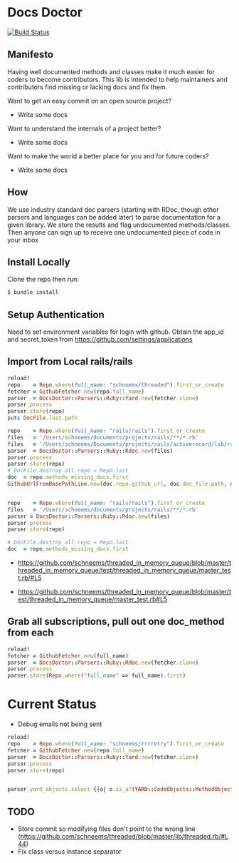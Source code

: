 # Docs Doctor

[![Build Status](https://travis-ci.org/codetriage/docs_doctor.svg?branch=master)](https://travis-ci.org/codetriage/docs_doctor)

## Manifesto

Having well documented methods and classes make it much easier for coders to become contributors. This lib is intended to help maintainers and contributors find missing or lacking docs and fix them.

Want to get an easy commit on an open source project?

- Write some docs

Want to understand the internals of a project better?

- Write some docs

Want to make the world a better place for you and for future coders?

- Write some docs

## How

We use industry standard doc parsers (starting with RDoc, though other parsers and languages can be added later) to parse documentation for a given library. We store the results and flag undocumented methods/classes. Then anyone can sign up to receive one undocumented piece of code in your inbox

## Install Locally

Clone the repo then run:

```sh
$ bundle install
```

## Setup Authentication

Need to set environment variables for login with github.
Obtain the app_id and secret_token from https://github.com/settings/applications 

## Import from Local rails/rails


```ruby
reload!
repo    = Repo.where(full_name: "schneems/threaded").first_or_create
fetcher = GithubFetcher.new(repo.full_name)
parser  = DocsDoctor::Parsers::Ruby::Yard.new(fetcher.clone)
parser.process
parser.store(repo)
puts DocFile.last.path
```

```ruby
repo    = Repo.where(full_name: "rails/rails").first_or_create
files   = '/Users/schneems/documents/projects/rails/**/*.rb'
files   = '/Users/schneems/Documents/projects/rails/activerecord/lib/rails/generators/active_record/model/model_generator.rb'
parser  = DocsDoctor::Parsers::Ruby::Rdoc.new(files)
parser.process
parser.store(repo)
# DocFile.destroy_all repo = Repo.last
doc  = repo.methods_missing_docs.first
GithubUrlFromBasePathLine.new(doc.repo.github_url, doc.doc_file.path, doc.line).to_github


repo    = Repo.where(full_name: "rails/rails").first_or_create
files   = '/Users/schneems/documents/projects/rails/**/*.rb'
parser = DocsDoctor::Parsers::Ruby::Rdoc.new(files)
parser.process
parser.store(repo)

# DocFile.destroy_all repo = Repo.last
doc  = repo.methods_missing_docs.first
```

* https://github.com/schneems/threaded_in_memory_queue/blob/master/threaded_in_memory_queue/test/threaded_in_memory_queue/master_test.rb/#L5

* https://github.com/schneems/threaded_in_memory_queue/blob/master/test/threaded_in_memory_queue/master_test.rb#L5



## Grab all subscriptions, pull out one doc_method from each


```ruby
reload!
fetcher = GithubFetcher.new(full_name)
parser  = DocsDoctor::Parsers::Ruby::Rdoc.new(fetcher.clone)
parser.process
parser.store(Repo.where("full_name" => full_name).first)
```



# Current Status

- Debug emails not being sent

```ruby
reload!
repo    = Repo.where(full_name: "schneems/rrrretry").first_or_create
fetcher = GithubFetcher.new(repo.full_name)
parser  = DocsDoctor::Parsers::Ruby::Yard.new(fetcher.clone)
parser.process
parser.store(repo)


parser.yard_objects.select {|o| o.is_a?(YARD::CodeObjects::MethodObject) }
```

## TODO

- Store commit so modifying files don't point to the wrong line (https://github.com/schneems/threaded/blob/master/lib/threaded.rb/#L44)
- Fix class versus instance separator
